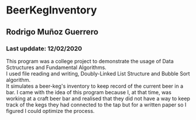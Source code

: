 # BeerKegInventory

## Rodrigo Muñoz Guerrero
### Last upddate: 12/02/2020

This program was a college project to demonstrate the usage of Data Sctructures and Fundamental Algorithms.\
I used file reading and writing, Doubly-Linked List Structure and Bubble Sort algorithm.\
It simulates a beer-keg's inventory to keep record of the current beer in a bar. I came with the idea of this program 
because I, at that time, was working at a craft beer bar and realised that they did not have a way to keep track of the 
kegs they had connected to the tap but for a written paper so I figured I could optimize the process.
